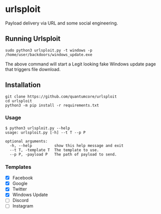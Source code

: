 # urlsploit
Payload delivery via URL and some social engineering.

## Running Urlsploit
```
sudo python3 urlsploit.py -t windows -p /home/user/backdoors/windows_update.exe
```
The above command will start a Legit looking fake Windows update page that triggers file download.


## Installation 
```
git clone https://github.com/quantumcore/urlsploit
cd urlsploit
python3 -m pip install -r requirements.txt
```

### Usage 
```
$ python3 urlsploit.py --help
usage: urlsploit.py [-h] --t T --p P

optional arguments:
  -h, --help          show this help message and exit
  --t T, -template T  The template to use.
  --p P, -payload P   The path of payload to send.
```

### Templates
- [x] Facebook
- [x] Google 
- [x] Twitter
- [x] Windows Update
- [ ] Discord
- [ ] Instagram
